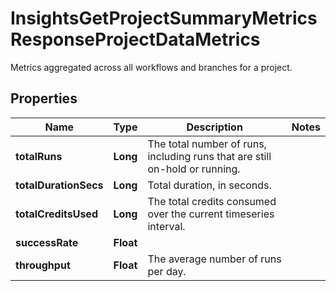 

# InsightsGetProjectSummaryMetricsResponseProjectDataMetrics

Metrics aggregated across all workflows and branches for a project.

## Properties

| Name | Type | Description | Notes |
|------------ | ------------- | ------------- | -------------|
|**totalRuns** | **Long** | The total number of runs, including runs that are still on-hold or running. |  |
|**totalDurationSecs** | **Long** | Total duration, in seconds. |  |
|**totalCreditsUsed** | **Long** | The total credits consumed over the current timeseries interval. |  |
|**successRate** | **Float** |  |  |
|**throughput** | **Float** | The average number of runs per day. |  |




